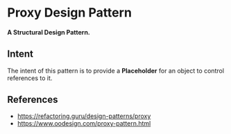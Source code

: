 # Proxy Design Pattern
#### A Structural Design Pattern.

## Intent
The intent of this pattern is to provide a **Placeholder** for an object to control references to it.

## References
- https://refactoring.guru/design-patterns/proxy
- https://www.oodesign.com/proxy-pattern.html